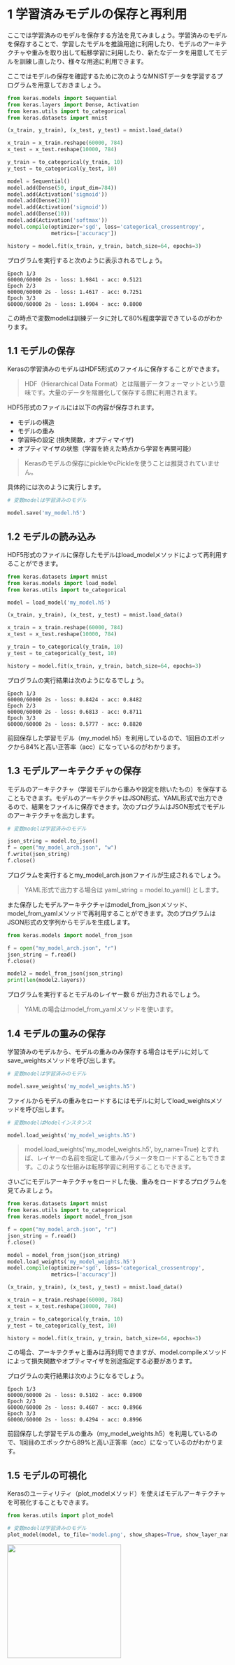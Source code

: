 # 1 学習済みモデルの保存と再利用

ここでは学習済みのモデルを保存する方法を見てみましょう。学習済みのモデルを保存することで、学習したモデルを推論用途に利用したり、モデルのアーキテクチャや重みを取り出して転移学習に利用したり、新たなデータを用意してモデルを訓練し直したり、様々な用途に利用できます。

ここではモデルの保存を確認するために次のようなMNISTデータを学習するプログラムを用意しておきましょう。

```python
from keras.models import Sequential
from keras.layers import Dense, Activation
from keras.utils import to_categorical
from keras.datasets import mnist

(x_train, y_train), (x_test, y_test) = mnist.load_data()

x_train = x_train.reshape(60000, 784)
x_test = x_test.reshape(10000, 784)

y_train = to_categorical(y_train, 10)
y_test = to_categorical(y_test, 10)

model = Sequential()
model.add(Dense(50, input_dim=784))
model.add(Activation('sigmoid'))
model.add(Dense(20))
model.add(Activation('sigmoid'))
model.add(Dense(10))
model.add(Activation('softmax'))
model.compile(optimizer='sgd', loss='categorical_crossentropy',
              metrics=['accuracy'])

history = model.fit(x_train, y_train, batch_size=64, epochs=3)
```

プログラムを実行すると次のように表示されるでしょう。

```
Epoch 1/3
60000/60000 2s - loss: 1.9841 - acc: 0.5121     
Epoch 2/3
60000/60000 2s - loss: 1.4617 - acc: 0.7251     
Epoch 3/3
60000/60000 2s - loss: 1.0904 - acc: 0.8000     
```

この時点で変数modelは訓練データに対して80%程度学習できているのがわかります。

<div style="page-break-before:always"></div>

## 1.1 モデルの保存

Kerasの学習済みのモデルはHDF5形式のファイルに保存することができます。

> HDF（Hierarchical Data Format）とは階層データフォーマットという意味です。大量のデータを階層化して保存する際に利用されます。

HDF5形式のファイルには以下の内容が保存されます。

+ モデルの構造
+ モデルの重み
+ 学習時の設定 (損失関数，オプティマイザ)
+ オプティマイザの状態（学習を終えた時点から学習を再開可能）

> Kerasのモデルの保存にpickleやcPickleを使うことは推奨されていません。

具体的には次のように実行します。

```python
# 変数modelは学習済みのモデル

model.save('my_model.h5')
```

<div style="page-break-before:always"></div>

## 1.2 モデルの読み込み

HDF5形式のファイルに保存したモデルはload_modelメソッドによって再利用することができます。

```python
from keras.datasets import mnist
from keras.models import load_model
from keras.utils import to_categorical

model = load_model('my_model.h5')

(x_train, y_train), (x_test, y_test) = mnist.load_data()

x_train = x_train.reshape(60000, 784)
x_test = x_test.reshape(10000, 784)

y_train = to_categorical(y_train, 10)
y_test = to_categorical(y_test, 10)

history = model.fit(x_train, y_train, batch_size=64, epochs=3)
```

プログラムの実行結果は次のようになるでしょう。

```
Epoch 1/3
60000/60000 2s - loss: 0.8424 - acc: 0.8482     
Epoch 2/3
60000/60000 2s - loss: 0.6813 - acc: 0.8711     
Epoch 3/3
60000/60000 2s - loss: 0.5777 - acc: 0.8820     
```

前回保存した学習モデル（my_model.h5）を利用しているので、1回目のエポックから84%と高い正答率（acc）になっているのがわかります。

<div style="page-break-before:always"></div>


## 1.3 モデルアーキテクチャの保存

モデルのアーキテクチャ（学習モデルから重みや設定を除いたもの）を保存することもできます。モデルのアーキテクチャはJSON形式、YAML形式で出力できるので、結果をファイルに保存できます。次のプログラムはJSON形式でモデルのアーキテクチャを出力します。


```python
# 変数modelは学習済みのモデル

json_string = model.to_json()
f = open("my_model_arch.json", "w")
f.write(json_string)
f.close()
```

プログラムを実行するとmy_model_arch.jsonファイルが生成されるでしょう。

> YAML形式で出力する場合は yaml_string = model.to_yaml() とします。

また保存したモデルアーキテクチャはmodel_from_jsonメソッド、model_from_yamlメソッドで再利用することができます。次のプログラムはJSON形式の文字列からモデルを生成します。

```python
from keras.models import model_from_json

f = open("my_model_arch.json", "r")
json_string = f.read()
f.close()

model2 = model_from_json(json_string)
print(len(model2.layers))
```

プログラムを実行するとモデルのレイヤー数 6 が出力されるでしょう。

> YAMLの場合はmodel_from_yamlメソッドを使います。

<div style="page-break-before:always"></div>

## 1.4 モデルの重みの保存

学習済みのモデルから、モデルの重みのみ保存する場合はモデルに対してsave_weightsメソッドを呼び出します。

```python
# 変数modelは学習済みのモデル

model.save_weights('my_model_weights.h5')
```

ファイルからモデルの重みをロードするにはモデルに対してload_weightsメソッドを呼び出します。

```python
# 変数modelはModelインスタンス

model.load_weights('my_model_weights.h5')
```

> model.load_weights('my_model_weights.h5', by_name=True) とすれば、レイヤーの名前を指定して重みパラメータをロードすることもできます。このような仕組みは転移学習に利用することもできます。

さいごにモデルアーキテクチャをロードした後、重みをロードするプログラムを見てみましょう。

```python
from keras.datasets import mnist
from keras.utils import to_categorical
from keras.models import model_from_json

f = open("my_model_arch.json", "r")
json_string = f.read()
f.close()

model = model_from_json(json_string)
model.load_weights('my_model_weights.h5')
model.compile(optimizer='sgd', loss='categorical_crossentropy',
              metrics=['accuracy'])

(x_train, y_train), (x_test, y_test) = mnist.load_data()

x_train = x_train.reshape(60000, 784)
x_test = x_test.reshape(10000, 784)

y_train = to_categorical(y_train, 10)
y_test = to_categorical(y_test, 10)

history = model.fit(x_train, y_train, batch_size=64, epochs=3)
```

この場合、アーキテクチャと重みは再利用できますが、model.compileメソッドによって損失関数やオプティマイザを別途指定する必要があります。

プログラムの実行結果は次のようになるでしょう。

```
Epoch 1/3
60000/60000 2s - loss: 0.5102 - acc: 0.8900     
Epoch 2/3
60000/60000 2s - loss: 0.4607 - acc: 0.8966     
Epoch 3/3
60000/60000 2s - loss: 0.4294 - acc: 0.8996     
```

前回保存した学習モデルの重み（my_model_weights.h5）を利用しているので、1回目のエポックから89%と高い正答率（acc）になっているのがわかります。

<div style="page-break-before:always"></div>

## 1.5 モデルの可視化

Kerasのユーティリティ（plot_modelメソッド）を使えばモデルアーキテクチャを可視化することもできます。

```python
from keras.utils import plot_model

# 変数modelは学習済みのモデル
plot_model(model, to_file='model.png', show_shapes=True, show_layer_names=False)
```

<img src="img/06_model.png" width="260px">
